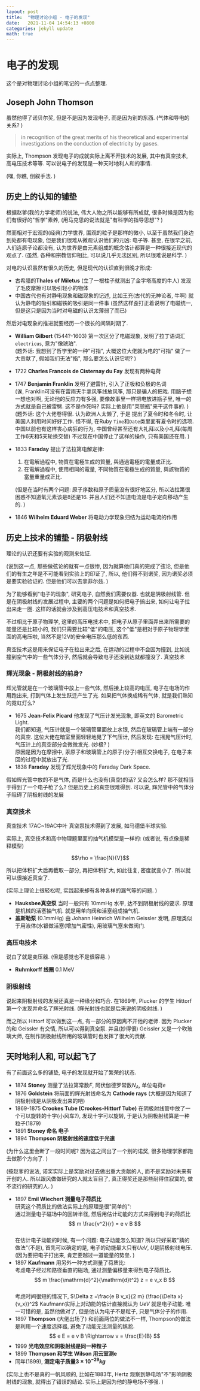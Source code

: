 ```yaml
---
layout: post
title:  "物理讨论小组 - 电子的发现"
date:   2021-11-04 14:54:13 +0800
categories: jekyll update
math: true
---
```

# 电子的发现
这个是对物理讨论小组的笔记的一点点整理. 

## Joseph John Thomson
虽然他得了诺贝尔奖, 但是不是因为发现电子, 而是因为别的东西. 
(气体和导电的关系? )
> in recognition of the great merits of his 
> theoretical and experimental investigations 
> on the conduction of electricity by gases.

实际上, Thompson 发现电子的成就实际上离不开技术的发展, 
其中有真空技术, 高电压技术等等. 
可以说电子的发现是一种天时地利人和的事情. 

(嘿, 你瞧, 倒叙手法. )

## 历史上的认知的铺垫
根据赵爹(我的力学老师)的说法, 伟大人物之所以能够有所成就, 
很多时候是因为他们有很好的"哲学"素养, 
(用马克思的说法就是"有科学的指导思想"? )

然而相对于宏观的(经典)力学世界, 围观的粒子是那样的微小, 
以至于虽然我们身边到处都有电现象, 但是我们很难从微观认识他们的元凶: 
电子等. 甚至, 在很早之前, 人们连原子论都没有, 
认为世界是由元素组成的概念估计都算是一种很接近现代的观点了. 
(虽然, 各种和宗教信仰相比, 可以说几乎无法区别, 所以很难说是科学. )

对电的认识虽然有很久的历史, 但是现代的认识直到很晚才形成: 

* 古希腊的**Thales of Miletus** 
  (立了一根柱子就测出了金字塔高度的牛人)
  发现了毛皮摩擦可以吸引轻小的物体
* 中国古代也有对静电现象和磁现象的记述, 
  比如王充(古代的无神论者, 牛啊)
  就认为静电的吸引和磁铁的吸引是同一件事
  (虽然这样歪打正着说明了电磁统一, 
  但是这只是因为当时对电磁的认识太薄弱了而已)

然后对电现象的推进就要经历一个很长的间隔时期了. 

* **William Gilbert** (1544?-1603)
  第一次区分了电磁现象, 发明了拉丁语词汇`electricus`, 
  意为"像琥珀".    
  (题外话: 我想到了哲学里的一种"可指", 大概这位大佬就为电的"可指"
  做了一大贡献了, 假如我们无法"指", 那么要怎么认识它呢? )
* 1722 **Charles Francois de Cisternay du Fay**
  发现有两种电荷
* 1747 **Benjamin Franklin**
  发明了避雷针, 引入了正极和负极的名词   
  (诶, Franklin可没有在雷雨天手拿风筝线放风筝, 那只是骗人的把戏. 
  用脑子想一想也对啊, 无论他的反应力有多强, 
  要像故事里一样把电放进瓶子里, 唯一的方式就是自己被雷劈. 
  这不是作死吗? 实际上他是用"莱顿瓶"来干这件事的. )   
  (题外话: 这个大佬卷得很. 认为欧洲人太懒了, 于是
  提出了夏令时和冬令时, 让美国人利用时间好好工作. 
  怪不得, 在Ruby `Time`和`Date`类里面有夏令时的选项. 
  中国以前也有这样丧心病狂的行为, 
  中国曾经甚至还有大礼拜以及小礼拜(每周工作6天和5天轮换交替)
  不过现在中国停止了这样的操作, 只有美国还在用. )
* 1833 **Faraday** 提出了法拉第电解定律: 
  1. 在電解過程中, 物質在電極生成的質量, 與通過電極的電量成正比.
  2. 在電解過程中, 使用相同的電量, 不同物質在電極生成的質量, 
     與該物質的當量重量成正比. 
  
  (但是在当时有两个问题: 原子序数和原子质量没有很好地区分, 
  所以法拉第很困惑不知道氧元素该是8还是16. 
  并且人们还不知道电流是电子定向移动产生的. )
* 1846 **Wilhelm Eduard Weber**
  将电动力学现象归结为运动电流的作用

## 历史上技术的铺垫 - 阴极射线
理论的认识还要有实验的观测来佐证. 

(说到这一点, 那些做弦论的就有一点很惨, 因为就算他们真的完成了弦论, 
但是他们的有生之年是不可能看到实验上的印证了, 所以, 
他们得不到诺奖, 因为诺奖必须是要实验验证的. 
但是他们可以去拿菲尔兹. )

为了能够看到"电子的现象", 研究电子, 自然我们需要仪器. 
也就是阴极射线管. 但是在阴极射线的发展过程中, 
主要的两个问题是如何把电子搞出来, 如何让电子拉出来走一圈. 
这样的话就会涉及到高压电技术和真空技术. 

不过相比于原子物理学, 这里的高压电技术中, 
把电子从原子里面弄出来所需要的能量还是比较小的, 
我们只需要比较"低"的电压, 
这个"低"是相对于原子物理学里面的高电压啦, 
当然不是12V的安全电压那么低的东西. 

真空技术这是用来保证电子在拉出来之后, 在运动的过程中不会因为撞到, 
比如说撞到空气中的一些气体分子, 然后就会导致电子还没到达就都撞没了. 
真空技术

### 辉光现象 - 阴极射线的前身?
辉光管就是在一个玻璃管中放上一些气体, 然后接上较高的电压, 
电子在电场的作用跑出来, 打到气体上发生跃迁产生了光. 
如果把气体换成稀有气体, 就是我们熟知的霓虹灯么? 

* 1675 **Jean-Felix Picard** 他发现了气压计发光现象, 即英文的
  Barometric Light.    
  我们都知道, 气压计就是一个玻璃管里面放上水银, 
  然后在玻璃管上端有一部分的真空. 
  这位大佬在暗室里面轻轻地晃了下气压计, 然后发现: 
  在摇晃气压计时, 气压计上的真空部分会微微发光. (妙极? )   
  原因是因为在摩擦中, 汞原子和玻璃管上的原子(分子)相互交换电子, 
  在电子来回的过程中就放出了光. 
* 1838 **Faraday** 发现了辉光现象中的 Faraday Dark Space. 
  
假如辉光管中放的不是气体, 而是什么也没有(真空)的话? 又会怎么样? 
那不就相当于得到了一个电子枪了么? 但是历史上的真空很难得到. 可以说, 
辉光管中的气体分子阻碍了阴极射线的发展

### 真空技术
真空技术 17AC~19AC中叶 真空泵技术得到了发展, 如马德堡半球实验. 

实际上, 真空技术和高中物理题里面的抽气机模型是一样的: 
(或者说, 有点像是稀释模型)

$$\rho = \frac{N}{V}$$

所以把体积扩大后再截取一部分, 再把体积扩大, 如此往复, 密度就变小了. 
所以就可以很接近真空了. 

(实际上理论上很轻松呢, 实践起来却有各种各样的漏气等的问题. )

* **Hauksbee真空泵** 当时一般只有 10mmHg 水平, 
  达不到阴极射线的要求. 原理是机械的活塞抽气机. 
  就是用单向阀和活塞组成抽气机. 
* **盖斯勒泵** (0.1mmHg) 
  由 Johann Heinrich Willhelm Geissler 发明, 
  原理类似于用液体(水银做活塞(增加气密性), 用玻璃气塞来做阀门. 

### 高压电技术
说白了就是变压器. (但是感觉也不是很容易. )

* **Ruhmkorff 线圈** 0.1 MeV

### 阴极射线
说起来阴极射线的发展还真是一种缘分和巧合. 
在1869年, Plucker 的学生 Hittorf 第一个发现并命名了辉光射线. 
(辉光射线也就是后来说的阴极射线. )

而之所以 Hittorf 可以做到这一点, 有一部分的原因离不开他的老师. 
因为 Plucker 的和 Geissler 有交情, 所以可以得到真空泵. 
并且(妙得很) Geissler 又是一个吹玻璃大师, 
在制作阴极射线所用的玻璃管时也发挥了很大的贡献. 

## 天时地利人和, 可以起飞了
有了前面这么多的铺垫, 电子的发现就开始了繁荣的状态. 

* 1874 **Stoney** 
  测量了法拉第常数$F$, 阿伏伽德罗常数$N_A$, 单位电荷$e$
* 1876 **Goldstein** 将前面的辉光射线命名为 **Cathode rays**
  (大概是因为知道了阴极射线是从阴极发出来的吧)
* 1869-1875 **Crookes Tube (Crookes-Hittorf Tube)**
  在阴极射线管中放了一个可以旋转的十字(小风车?), 发现十字可以旋转, 
  于是认为阴极射线算是一种粒子(1879)
* 1891 **Stoney 命名 电子**
* 1894 **Thompson 阴极射线的速度低于光速**
  
(为什么这里会断了一段时间呢? 因为这之间出了一个别的诺奖, 
很多物理学家都跑去做那个方向了. )

(按赵爹的说法, 诺奖实际上是奖励对过去做出重大贡献的人, 
而不是奖励对未来有开创的人. 所以跟风做做研究的人就太盲目了, 
真正得奖还是那些耐得住寂寞的, 做不流行的研究的人. )

* 1897 **Emil Wiechert 测量电子荷质比**  
  研究这个荷质比的做法实际上的原理是很"简单的":   
  通过测量电子磁场中的回转半径, 
  然后用估计动能的方式来得到电子的荷质比   
  $$ m \frac{v^2}{r} = e v B $$  
  在估计电子动能的时候, 有一个问题: 电子动能怎么知道? 
  所以只好采取"猜的做法"(不是), 首先可以确定的是, 
  电子的动能最大只有$U eV$, $U$是阴极射线电压. 
  (因为要把电子打出来, 肯定要越过一道能量的势垒. )
* 1897 **Kaufmann** 用另外一种方式测量了荷质比:   
  考虑电子经过和路径垂直的磁场, 通过测量偏移量来得到电子荷质比.   
  $$ m \frac{\mathrm{d}^2}{\mathrm{d}t^2} z = e v_x B $$  
  考虑时间很短的情况下, 
  $\Delta z =\frac{e B v_x}{2 m} (\frac{\Delta x}{v_x})^2$
  Kaufmann实际上对动能的估计直接就认为 $U eV$ 就是电子动能. 
  唯一可惜的是, 虽然他做对了, 但是他认为电子不是粒子, 
  只是气体分子的作用. 
* 1897 **Thompson** (大佬出场了) 
  和前面两位的做法不一样, Thompson的做法是利用一个速度选择器, 
  避免了动能无法测量的尴尬.   
  $$ e E = e v B \Rightarrow v = \frac{E}{B} $$
* 1999 **光电效应和阴极射线是同一种粒子**
* 1899 **Thompson 和学生 Wilson 用云室测e**
* 同年(1899), **测定电子质量$3 \times 10^{-29} kg$**

(实际上也不是真的一帆风顺的, 比如在1883年, 
Hertz 观察到静电场"不"影响阴极射线的现象, 就得出了错误的结论. 
实际上是因为他的静电场不够强. )
